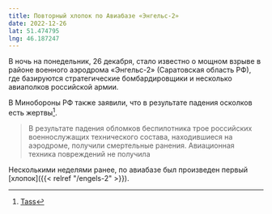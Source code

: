 ```yaml
---
title: Повторный хлопок по Авиабазе «Энгельс-2»
date: 2022-12-26
lat: 51.474795
lng: 46.187247
---
```


В ночь на понедельник, 26 декабря, стало известно о мощном взрыве в районе военного аэродрома «Энгельс-2» (Саратовская область РФ), где базируются стратегические бомбардировщики и несколько авиаполков российской армии.

В Минобороны РФ также заявили, что в результате падения осколков есть жертвы[^1].

> В результате падения обломков беспилотника трое российских военнослужащих технического состава, находившиеся на аэродроме, получили смертельные ранения. Авиационная техника повреждений не получила

Несколькими неделями ранее, по авиабазе был произведен первый [хлопок]({{< relref "/engels-2" >}}).

[^1]: [Tass](https://tass.ru/armiya-i-opk/16687107)